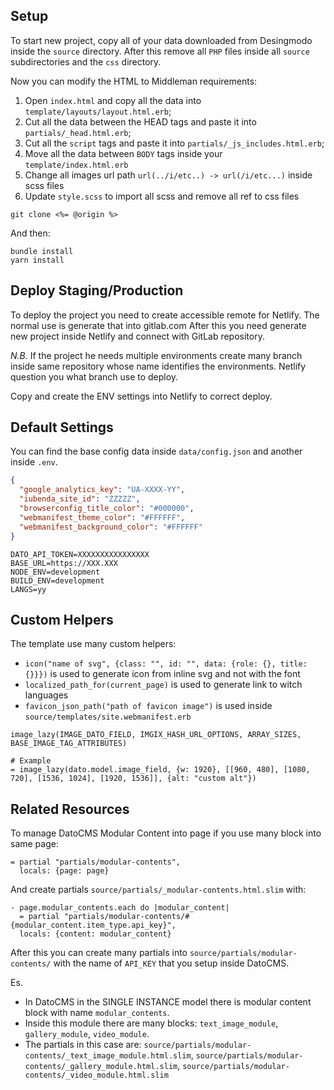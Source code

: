 ## Setup

To start new project, copy all of your data downloaded from Desingmodo inside the `source` directory.
After this remove all `PHP` files inside all `source` subdirectories and the `css` directory.

Now you can modify the HTML to Middleman requirements:

  1. Open `index.html` and copy all the data into `template/layouts/layout.html.erb`;
  2. Cut all the data between the HEAD tags and paste it into `partials/_head.html.erb`;
  3. Cut all the `script` tags and paste it into `partials/_js_includes.html.erb`;
  4. Move all the data between `BODY` tags inside your `template/index.html.erb`
  5. Change all images url path `url(../i/etc..) -> url(/i/etc...)` inside scss files
  6. Update `style.scss` to import all scss and remove all ref to css files

```
git clone <%= @origin %>
```

And then:

```
bundle install
yarn install
```

## Deploy Staging/Production

To deploy the project you need to create accessible remote for Netlify. The normal use is generate that into gitlab.com
After this you need generate new project inside Netlify and connect with GitLab repository.

*N.B.*
  If the project he needs multiple environments create many branch inside same repository whose name identifies the environments.
  Netlify question you what branch use to deploy.

Copy and create the ENV settings into Netlify to correct deploy.


## Default Settings

You can find the base config data inside `data/config.json` and another inside `.env`.

```json
{
  "google_analytics_key": "UA-XXXX-YY",
  "iubenda_site_id": "ZZZZZ",
  "browserconfig_title_color": "#000000",
  "webmanifest_theme_color": "#FFFFFF",
  "webmanifest_background_color": "#FFFFFF"
}
```

```env
DATO_API_TOKEN=XXXXXXXXXXXXXXXX
BASE_URL=https://XXX.XXX
NODE_ENV=development
BUILD_ENV=development
LANGS=yy
```

## Custom Helpers
The template use many custom helpers:

* `icon("name of svg", {class: "", id: "", data: {role: {}, title: {}}})` is used to generate icon from inline svg and not with the font
* `localized_path_for(current_page)` is used to generate link to witch languages
* `favicon_json_path("path of favicon image")` is used inside `source/templates/site.webmanifest.erb`

```
image_lazy(IMAGE_DATO_FIELD, IMGIX_HASH_URL_OPTIONS, ARRAY_SIZES, BASE_IMAGE_TAG_ATTRIBUTES)

# Example
= image_lazy(dato.model.image_field, {w: 1920}, [[960, 480], [1080, 720], [1536, 1024], [1920, 1536]], {alt: "custom alt"})
```

## Related Resources

To manage DatoCMS Modular Content into page if you use many block into same page:

```slim
= partial "partials/modular-contents",
  locals: {page: page}
```

And create partials `source/partials/_modular-contents.html.slim` with:

```slim
- page.modular_contents.each do |modular_content|
  = partial "partials/modular-contents/#{modular_content.item_type.api_key}",
  locals: {content: modular_content}
```

After this you can create many partials into `source/partials/modular-contents/` with the name of `API_KEY` that you setup inside DatoCMS.

Es.
* In DatoCMS in the SINGLE INSTANCE model there is modular content block with name `modular_contents`.
* Inside this module there are many blocks: `text_image_module`, `gallery_module`, `video_module`.
* The partials in this case are: `source/partials/modular-contents/_text_image_module.html.slim`, `source/partials/modular-contents/_gallery_module.html.slim`, `source/partials/modular-contents/_video_module.html.slim`

